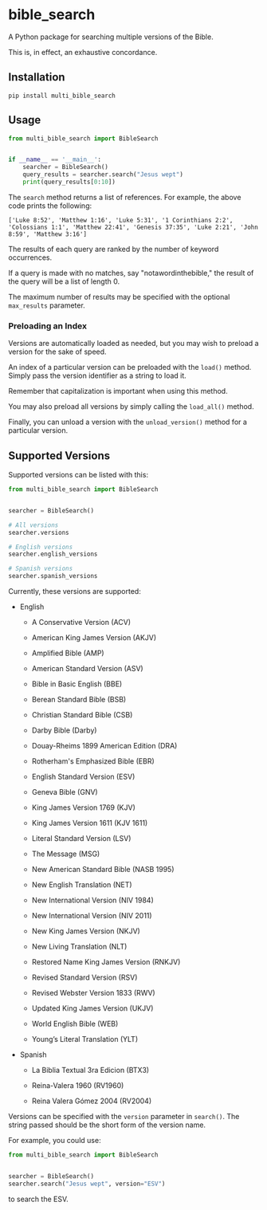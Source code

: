 # bible_search

A Python package for searching multiple versions of the Bible.

This is, in effect, an exhaustive concordance.

## Installation

```shell
pip install multi_bible_search
```

## Usage 

```python
from multi_bible_search import BibleSearch


if __name__ == '__main__':
    searcher = BibleSearch()
    query_results = searcher.search("Jesus wept")
    print(query_results[0:10])

```

The `search` method returns a list of references. For example, the above code prints the following:

```
['Luke 8:52', 'Matthew 1:16', 'Luke 5:31', '1 Corinthians 2:2', 'Colossians 1:1', 'Matthew 22:41', 'Genesis 37:35', 'Luke 2:21', 'John 8:59', 'Matthew 3:16']
```

The results of each query are ranked by the number of keyword occurrences.

If a query is made with no matches, say "notawordinthebible," the result of the query will be a list of length 0. 

The maximum number of results may be specified with the optional `max_results` parameter.

### Preloading an Index

Versions are automatically loaded as needed, but you may wish to preload a version for the sake of speed. 

An index of a particular version can be preloaded with the `load()` method. Simply pass the version identifier as a string to load it.

Remember that capitalization is important when using this method.

You may also preload all versions by simply calling the `load_all()` method. 

Finally, you can unload a version with the `unload_version()` method for a particular version. 

## Supported Versions

Supported versions can be listed with this:

```python
from multi_bible_search import BibleSearch


searcher = BibleSearch()

# All versions
searcher.versions

# English versions
searcher.english_versions

# Spanish versions
searcher.spanish_versions
```

Currently, these versions are supported:

- English

  - A Conservative Version (ACV)

  - American King James Version (AKJV)

  - Amplified Bible (AMP)

  - American Standard Version (ASV)

  - Bible in Basic English (BBE)

  - Berean Standard Bible (BSB)

  - Christian Standard Bible (CSB)

  - Darby Bible (Darby)

  - Douay-Rheims 1899 American Edition (DRA)

  - Rotherham's Emphasized Bible (EBR)

  - English Standard Version (ESV)

  - Geneva Bible (GNV)

  - King James Version 1769 (KJV)

  - King James Version 1611 (KJV 1611)

  - Literal Standard Version (LSV)

  - The Message (MSG)

  - New American Standard Bible (NASB 1995)

  - New English Translation (NET)

  - New International Version (NIV 1984)

  - New International Version (NIV 2011)

  - New King James Version (NKJV)

  - New Living Translation (NLT)

  - Restored Name King James Version (RNKJV)

  - Revised Standard Version (RSV)

  - Revised Webster Version 1833 (RWV)

  - Updated King James Version (UKJV)

  - World English Bible (WEB)

  - Young’s Literal Translation (YLT)

- Spanish

  - La Biblia Textual 3ra Edicion (BTX3)

  - Reina-Valera 1960 (RV1960)

  - Reina Valera Gómez 2004 (RV2004)

Versions can be specified with the `version` parameter in `search()`. The string passed should be the short form of the version name.

For example, you could use:
```python 
from multi_bible_search import BibleSearch


searcher = BibleSearch()
searcher.search("Jesus wept", version="ESV")
```
to search the ESV.

